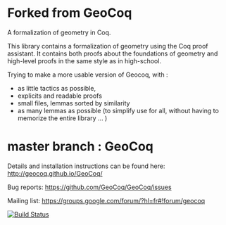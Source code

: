 # Forked from GeoCoq
A formalization of geometry in Coq.

This library contains a formalization of geometry using the Coq proof assistant. It contains both proofs about the foundations of geometry and high-level proofs in the same style as in high-school.

Trying to make a more usable version of Geocoq, with :
- as little tactics as possible,
- explicits and readable proofs
- small files, lemmas sorted by similarity
- as many lemmas as possible (to simplify use for all, 
without having to memorize the entire library ... ) 


# master branch : GeoCoq

Details and installation instructions can be found here:
http://geocoq.github.io/GeoCoq/

Bug reports:
https://github.com/GeoCoq/GeoCoq/issues

Mailing list:
https://groups.google.com/forum/?hl=fr#!forum/geocoq

[![Build Status](https://travis-ci.org/GeoCoq/GeoCoq.svg?branch=master)](https://travis-ci.org/GeoCoq/GeoCoq)
